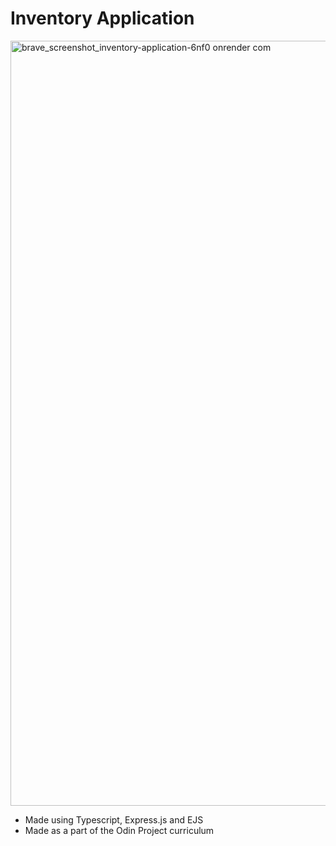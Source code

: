# Inventory Application
<img width="2238" height="1224" alt="brave_screenshot_inventory-application-6nf0 onrender com" src="https://github.com/user-attachments/assets/f252fb84-510d-4f6e-b8a6-1eea3084b847" />

- Made using Typescript, Express.js and EJS
- Made as a part of the Odin Project curriculum
